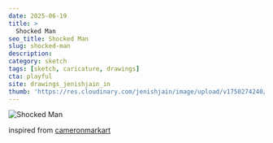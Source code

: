 ```yaml
---
date: 2025-06-19
title: >
  Shocked Man
seo_title: Shocked Man
slug: shocked-man
description: 
category: sketch
tags: [sketch, caricature, drawings]
cta: playful
site: drawings_jenishjain_in
thumb: 'https://res.cloudinary.com/jenishjain/image/upload/v1750274240/drawings/shocked_man.jpg'
---
```


![Shocked Man](https://res.cloudinary.com/jenishjain/image/upload/v1750274240/drawings/shocked_man.jpg)

inspired from [cameronmarkart](https://www.instagram.com/cameronmarkart/p/Bk1UmDgFlPt/)